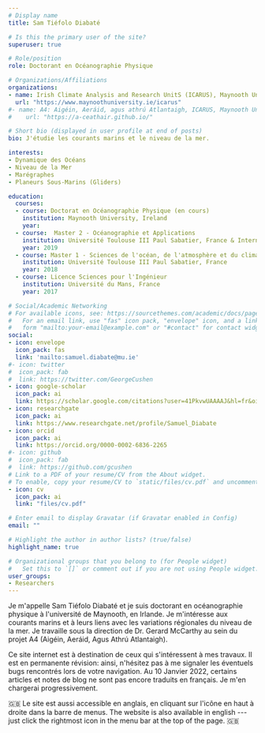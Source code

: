 ```yaml
---
# Display name
title: Sam Tiéfolo Diabaté

# Is this the primary user of the site?
superuser: true

# Role/position
role: Doctorant en Océanographie Physique

# Organizations/Affiliations
organizations:
- name: Irish Climate Analysis and Research UnitS (ICARUS), Maynooth University
  url: "https://www.maynoothuniversity.ie/icarus"
#- name: A4: Aigéin, Aeráid, agus athrú Atlantaigh, ICARUS, Maynooth University
#    url: "https://a-ceathair.github.io/"

# Short bio (displayed in user profile at end of posts)
bio: J'étudie les courants marins et le niveau de la mer.

interests:
- Dynamique des Océans
- Niveau de la Mer
- Marégraphes
- Planeurs Sous-Marins (Gliders)

education:
  courses:
  - course: Doctorat en Océanographie Physique (en cours)
    institution: Maynooth University, Ireland
    year:
  - course:  Master 2 - Océanographie et Applications
    institution: Université Toulouse III Paul Sabatier, France & International Chair In Mathematical Physics and Applications, Benin
    year: 2019
  - course: Master 1 - Sciences de l'océan, de l'atmosphère et du climat
    institution: Université Toulouse III Paul Sabatier, France
    year: 2018
  - course: Licence Sciences pour l'Ingénieur
    institution: Université du Mans, France
    year: 2017

# Social/Academic Networking
# For available icons, see: https://sourcethemes.com/academic/docs/page-builder/#icons
#   For an email link, use "fas" icon pack, "envelope" icon, and a link in the
#   form "mailto:your-email@example.com" or "#contact" for contact widget.
social:
- icon: envelope
  icon_pack: fas
  link: 'mailto:samuel.diabate@mu.ie'
#- icon: twitter
#  icon_pack: fab
#  link: https://twitter.com/GeorgeCushen
- icon: google-scholar
  icon_pack: ai
  link: https://scholar.google.com/citations?user=41PkvwUAAAAJ&hl=fr&oi=ao
- icon: researchgate
  icon_pack: ai
  link: https://www.researchgate.net/profile/Samuel_Diabate
- icon: orcid
  icon_pack: ai
  link: https://orcid.org/0000-0002-6836-2265
#- icon: github
#  icon_pack: fab
#  link: https://github.com/gcushen
# Link to a PDF of your resume/CV from the About widget.
# To enable, copy your resume/CV to `static/files/cv.pdf` and uncomment the lines below.
- icon: cv
  icon_pack: ai
  link: "files/cv.pdf"

# Enter email to display Gravatar (if Gravatar enabled in Config)
email: ""

# Highlight the author in author lists? (true/false)
highlight_name: true

# Organizational groups that you belong to (for People widget)
#   Set this to `[]` or comment out if you are not using People widget.
user_groups:
- Researchers
---
```


Je m'appelle Sam Tiéfolo Diabaté et je suis doctorant en océanographie physique à l'université de Maynooth, en Irlande. Je m'intéresse aux courants marins et à leurs liens avec les variations régionales du niveau de la mer. Je travaille sous la direction de Dr. Gerard McCarthy au sein du projet A4 (Aigéin, Aeráid, Agus Athrú Atlantaigh).

Ce site internet est à destination de ceux qui s'intéressent à mes travaux. Il est en permanente révision: ainsi, n'hésitez pas à me signaler les éventuels bugs rencontrés lors de votre navigation. Au 10 Janvier 2022, certains articles et notes de blog ne sont pas encore traduits en français. Je m'en chargerai progressivement.

:uk: Le site est aussi accessible en anglais, en cliquant sur l'icône en haut à droite dans la barre de menus. The website is also available in english --- just click the rightmost icon in the menu bar at the top of the page. :uk:
